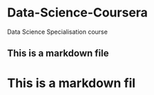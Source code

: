 # Data-Science-Coursera
Data Science Specialisation course
## This is a markdown file
# This is a markdown fil

